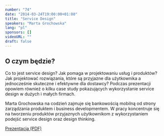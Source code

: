 ```yaml
---
number: "74"
date: "2014-03-24T19:00:00+01:00"
title: "Service Design"
speakers: "Marta Grochowska"
lang: "pl"
sponsors: []
videoURL: ""
draft: false
---
```


## O czym będzie?

Co to jest service design? Jak pomaga w projektowaniu usług i produktów? Jak projektować rozwiązania, które są przyjazne dla użytkownika a jednocześnie skuteczne i efektywne dla dostawcy? Podczas prezentacji opowiem również o kilku case study pokazujących wykorzystanie service design w dużych i małych firmach.

Marta Grochowska na codzień zajmuje się bankowością mobilną od strony zarządzania produktem i business developmentem. W pracy koncentruje się na tworzeniu produktów przyjaznych użytkownikom z wykorzystaniem podejść service design oraz design thinking.

<a href="AgileWarsaw-20140324-MartaGrochowska-Service_design.pdf" target="_blank">Prezentacja (PDF)</a>

